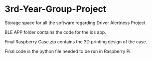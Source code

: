 # 3rd-Year-Group-Project
Storage space for all the software regarding Driver Alertness Project

BLE APP folder contains the code for the ios app.

Final Raspberry Case.zip contains the 3D printing design of the case.

Final code is the python file needed to be run in Raspberry Pi.

